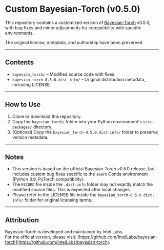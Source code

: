# Custom Bayesian-Torch (v0.5.0)

This repository contains a customized version of [Bayesian-Torch](https://github.com/IntelLabs/bayesian-torch) v0.5.0, with bug fixes and minor adjustments for compatibility with specific environments.

The original license, metadata, and authorship have been preserved.

---

## Contents

- `bayesian_torch/` – Modified source code with fixes.
- `bayesian_torch-0.5.0.dist-info/` – Original distribution metadata, including LICENSE.

---

## How to Use

1. Clone or download this repository.
2. Copy the `bayesian_torch/` folder into your Python environment's `site-packages/` directory.
3. (Optional) Copy the `bayesian_torch-0.5.0.dist-info/` folder to preserve version metadata.

---

## Notes

- This version is based on the official Bayesian-Torch v0.5.0 release, but includes custom bug fixes specific to the `swarm` Conda environment (Python 3.9, PyTorch compatibility).
- The `RECORD` file inside the `.dist-info` folder may not exactly match the modified source files. This is expected after local changes.
- Please refer to the LICENSE file inside the `bayesian_torch-0.5.0.dist-info/` folder for original licensing terms.

---

## Attribution

Bayesian-Torch is developed and maintained by Intel Labs.  
For the official version, please visit: [https://github.com/IntelLabs/bayesian-torch](https://github.com/IntelLabs/bayesian-torch).
